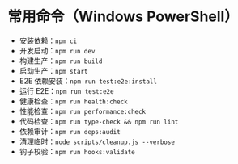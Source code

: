 # 常用命令（Windows PowerShell）
- 安装依赖：`npm ci`
- 开发启动：`npm run dev`
- 构建生产：`npm run build`
- 启动生产：`npm start`
- E2E 依赖安装：`npm run test:e2e:install`
- 运行 E2E：`npm run test:e2e`
- 健康检查：`npm run health:check`
- 性能检查：`npm run performance:check`
- 代码检查：`npm run type-check && npm run lint`
- 依赖审计：`npm run deps:audit`
- 清理临时：`node scripts/cleanup.js --verbose`
- 钩子校验：`npm run hooks:validate`